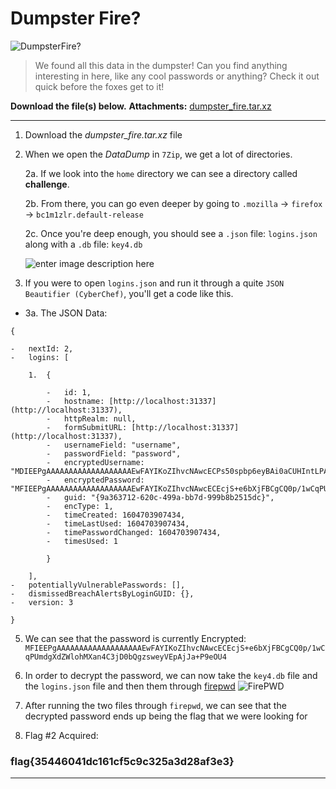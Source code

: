 # Dumpster Fire?
![DumpsterFire?](https://i.imgur.com/ZD3Pc31.png)
>   We found all this data in the dumpster! Can you find anything interesting in here, like any cool passwords or anything? Check it out quick before the foxes get to it!  

**Download the file(s) below.**
**Attachments:** [dumpster_fire.tar.xz](https://huntress.ctf.games/files/d2b3f8dfd0c1b434f91b918080206d7e/dumpster_fire.tar.xz?token=eyJ1c2VyX2lkIjozMDU4LCJ0ZWFtX2lkIjo0MzQsImZpbGVfaWQiOjMxfQ.ZSTZcg.1Yb1mmiedcePyun4PhYV3SXR5GE)

-----

1. Download the *dumpster_fire.tar.xz* file

2. When we open the *DataDump* in `7Zip`, we get a lot of directories. 


	2a. If we look into the `home` directory we can see a directory called **challenge**.

	2b. From there, you can go even deeper by going to `.mozilla` -> `firefox` -> `bc1m1zlr.default-release`


	2c.  Once you're deep enough, you should see a `.json` file:  `logins.json` along with a `.db` file: `key4.db`

	![enter image description here](https://i.imgur.com/X7TQM1V.png)


3. If you were to open `logins.json` and run it through a quite `JSON Beautifier (CyberChef)`, you'll get a code like this.

- 3a. The JSON Data:
```
{

-   nextId: 2,
-   logins: [
    
    1.  {
        
        -   id: 1,
        -   hostname: [http://localhost:31337](http://localhost:31337),
        -   httpRealm: null,
        -   formSubmitURL: [http://localhost:31337](http://localhost:31337),
        -   usernameField: "username",
        -   passwordField: "password",
        -   encryptedUsername: "MDIEEPgAAAAAAAAAAAAAAAAAAAEwFAYIKoZIhvcNAwcECPs50spbp6eyBAi0aCUHIntLPA==",
        -   encryptedPassword: "MFIEEPgAAAAAAAAAAAAAAAAAAAEwFAYIKoZIhvcNAwcECEcjS+e6bXjFBCgCQ0p/1wCqPUmdgXdZWlohMXan4C3jD0bQgzsweyVEpAjJa+P9eOU4",
        -   guid: "{9a363712-620c-499a-bb7d-999b8b2515dc}",
        -   encType: 1,
        -   timeCreated: 1604703907434,
        -   timeLastUsed: 1604703907434,
        -   timePasswordChanged: 1604703907434,
        -   timesUsed: 1
        
        }
    
    ],
-   potentiallyVulnerablePasswords: [],
-   dismissedBreachAlertsByLoginGUID: {},
-   version: 3

}
```

5. We can see that the password is currently Encrypted: 
```MFIEEPgAAAAAAAAAAAAAAAAAAAEwFAYIKoZIhvcNAwcECEcjS+e6bXjFBCgCQ0p/1wCqPUmdgXdZWlohMXan4C3jD0bQgzsweyVEpAjJa+P9eOU4```

7. In order to decrypt the password, we can now take the `key4.db` file and the `logins.json` file and then them through [firepwd](https://github.com/lclevy/firepwd)
	![FirePWD](https://i.imgur.com/5ATJNV9.png)
8. After running the two files through `firepwd`, we can see that the decrypted password ends up being the flag that we were looking for
 
9. Flag #2 Acquired:

### flag{35446041dc161cf5c9c325a3d28af3e3}

-----

